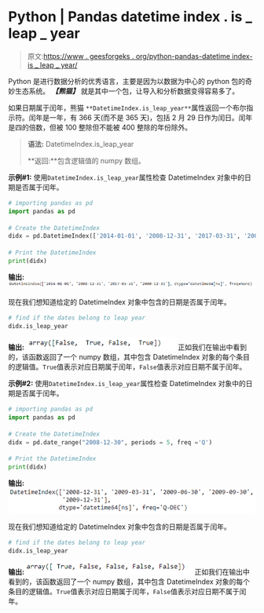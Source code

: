 # Python | Pandas datetime index . is _ leap _ year

> 原文:[https://www . geesforgeks . org/python-pandas-datetime index-is _ leap _ year/](https://www.geeksforgeeks.org/python-pandas-datetimeindex-is_leap_year/)

Python 是进行数据分析的优秀语言，主要是因为以数据为中心的 python 包的奇妙生态系统。 ***【熊猫】*** 就是其中一个包，让导入和分析数据变得容易多了。

如果日期属于闰年，熊猫 `**DatetimeIndex.is_leap_year**`属性返回一个布尔指示符。闰年是一年，有 366 天(而不是 365 天)，包括 2 月 29 日作为闰日。闰年是四的倍数，但被 100 整除但不能被 400 整除的年份除外。

> **语法:** DatetimeIndex.is_leap_year
> 
> **返回:**包含逻辑值的 numpy 数组。

**示例#1:** 使用`DatetimeIndex.is_leap_year`属性检查 DatetimeIndex 对象中的日期是否属于闰年。

```py
# importing pandas as pd
import pandas as pd

# Create the DatetimeIndex
didx = pd.DatetimeIndex(['2014-01-01', '2008-12-31', '2017-03-31', '2000-12-31'])

# Print the DatetimeIndex
print(didx)
```

**输出:**
![](img/558066c3745bc8d025bd83531110d2ea.png)

现在我们想知道给定的 DatetimeIndex 对象中包含的日期是否属于闰年。

```py
# find if the dates belong to leap year
didx.is_leap_year
```

**输出:**
![](img/ec44f2bb125477ecd34691f2464dc6e2.png)
正如我们在输出中看到的，该函数返回了一个 numpy 数组，其中包含 DatetimeIndex 对象的每个条目的逻辑值。`True`值表示对应日期属于闰年，`False`值表示对应日期不属于闰年。

**示例#2:** 使用`DatetimeIndex.is_leap_year`属性检查 DatetimeIndex 对象中的日期是否属于闰年。

```py
# importing pandas as pd
import pandas as pd

# Create the DatetimeIndex
didx = pd.date_range("2008-12-30", periods = 5, freq ='Q')

# Print the DatetimeIndex
print(didx)
```

**输出:**
![](img/e6369a20d8c02a7d354fa329a88d2611.png)

现在我们想知道给定的 DatetimeIndex 对象中包含的日期是否属于闰年。

```py
# find if the dates belong to leap year
didx.is_leap_year
```

**输出:**
![](img/40d6de040490ea92e0d08777a66ebb6b.png)
正如我们在输出中看到的，该函数返回了一个 numpy 数组，其中包含 DatetimeIndex 对象的每个条目的逻辑值。`True`值表示对应日期属于闰年，`False`值表示对应日期不属于闰年。